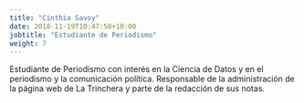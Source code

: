 ```yaml
---
title: "Cinthia Savoy"
date: 2018-11-19T10:47:58+10:00
jobtitle: "Estudiante de Periodismo"
weight: 7
---
```

Estudiante de Periodismo con interés en la Ciencia de Datos y en el periodismo y la comunicación política. Responsable de la administración de la página web de La Trinchera y parte de la redacción de sus notas.
